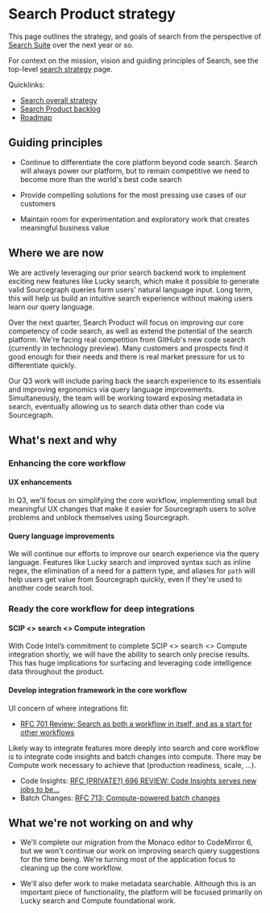# Search Product strategy

This page outlines the strategy, and goals of search from the perspective of [Search Suite](../../../departments/engineering/teams/search-suite/index.md) over the next year or so.

For context on the mission, vision and guiding principles of Search, see the top-level [search strategy](index.md) page.

Quicklinks:

- [Search overall strategy](../index.md)
- [Search Product backlog](https://github.com/sourcegraph/sourcegraph/issues?q=is%3Aopen+is%3Aissue+label%3Ateam%2Fsearch-product/)
- [Roadmap](https://docs.google.com/document/d/1XNrbBtkS8_lsjKxV8zvNfb1sn1Ug9Zhc24LFLCOa-Ic/edit?usp=sharing)

## Guiding principles

- Continue to differentiate the core platform beyond code search. Search will always power our platform, but to remain competitive we need to become more than the world's best code search

- Provide compelling solutions for the most pressing use cases of our customers

- Maintain room for experimentation and exploratory work that creates meaningful business value

## Where we are now

We are actively leveraging our prior search backend work to implement exciting new features like Lucky search, which make it possible to generate valid Sourcegraph queries form users' natural language input. Long term, this will help us build an intuitive search experience without making users learn our query language.

Over the next quarter, Search Product will focus on improving our core competency of code search, as well as extend the potential of the search platform. We're facing real competition from GitHub's new code search (currently in technology preview). Many customers and prospects find it good enough for their needs and there is real market pressure for us to differentiate quickly.

Our Q3 work will include paring back the search experience to its essentials and improving ergonomics via query language improvements. Simultaneously, the team will be working toward exposing metadata in search, eventually allowing us to search data other than code via Sourcegraph.

## What's next and why

### Enhancing the core workflow

#### UX enhancements

In Q3, we'll focus on simplifying the core workflow, implementing small but meaningful UX changes that make it easier for Sourcegraph users to solve problems and unblock themselves using Sourcegraph.

#### Query language improvements

We will continue our efforts to improve our search experience via the query language. Features like Lucky search and improved syntax such as inline regex, the elimination of a need for a pattern type, and aliases for `path` will help users get value from Sourcegraph quickly, even if they're used to another code search tool.

### Ready the core workflow for deep integrations

#### SCIP <> search <> Compute integration

With Code Intel’s commitment to complete SCIP <> search <> Compute integration shortly, we will have the ability to search only precise results. This has huge implications for surfacing and leveraging code intelligence data throughout the product.

#### Develop integration framework in the core workflow

UI concern of where integrations fit:

- [RFC 701 Review: Search as both a workflow in itself, and as a start for other workflows](https://docs.google.com/document/d/1Np081Iuezi-ZCzEJT5VkJNBDKF-Po-Xbz4M5_QJLH2Y/edit#heading=h.trqab8y0kufp)

Likely way to integrate features more deeply into search and core workflow is to integrate code insights and batch changes into compute. There may be Compute work necessary to achieve that (production readiness, scale, …).

- Code Insights: [RFC (PRIVATE?) 696 REVIEW: Code Insights serves new jobs to be...](https://docs.google.com/document/u/0/d/1Vktm_9CtSoF8zjye5YwCrfaLm8srktf0fccbM-3bcOA/edit)
- Batch Changes: [RFC 713: Compute-powered batch changes](https://docs.google.com/document/u/0/d/1c9vGgSfh35HNzhPSMltgVkMA9B1NO4QF5GgZwFlt5Ys/edit)

## What we're not working on and why

- We'll complete our migration from the Monaco editor to CodeMirror 6, but we won't continue our work on improving search query suggestions for the time being. We're turning most of the application focus to cleaning up the core workflow.

- We'll also defer work to make metadata searchable. Although this is an important piece of functionality, the platform will be focused primarily on Lucky search and Compute foundational work.
